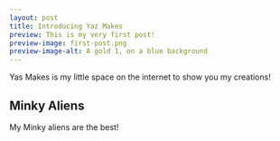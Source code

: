 ```yaml
---
layout: post
title: Introducing Yaz Makes
preview: This is my very first post!
preview-image: first-post.png
preview-image-alt: A gold 1, on a blue background
---
```


Yas Makes is my little space on the internet to show you my creations!

## Minky Aliens

My Minky aliens are the best!
